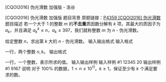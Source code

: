 



[CQOI2016] 伪光滑数 加强版 - 洛谷














[CQOI2016] 伪光滑数 加强版
题目背景
原题链接：[P4359 [CQOI2016] 伪光滑数](https://www.luogu.com.cn/problem/P4359)
题目描述
若一个大于 $1$ 的整数 $m$ 的**不去重**质因数分解有 $k$ 项，其最大的质因子为 $a_k$，并且满足 $a_{k}^{k} \leq n$，$a_k \leq 397$，我们就称整数 $m$ 为 $n$ - 伪光滑数。

给定整数 $n$，求出第 $k$ 大的 $n$ - 伪光滑数。
输入输出格式
输入格式

一行，两个整数 $n, k$。
输出格式

一行，一个整数，表示所求的值。
输入输出样例
输入样例 #1
12345 20
输出样例 #1
9167
说明
对于 $100\%$ 的数据，$1 < n \leq 10^{11}$，$k \geq 1$，保证至少有 $k$ 个满足要求的数。






